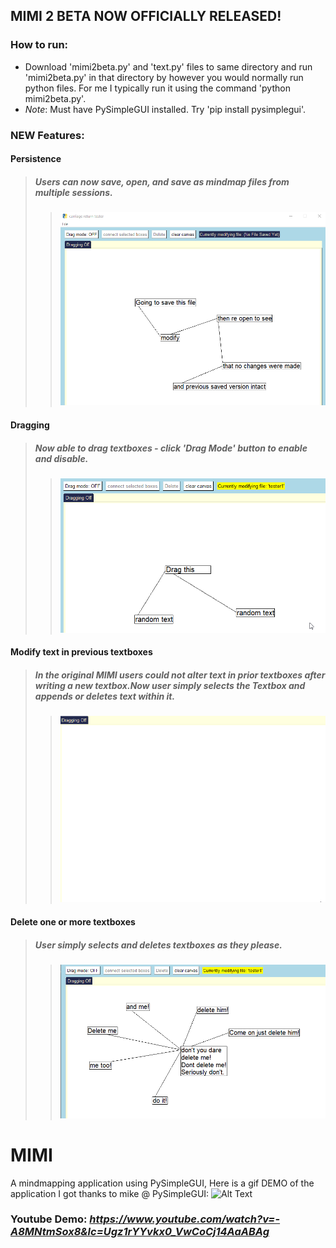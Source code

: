 
## MIMI 2 BETA NOW OFFICIALLY RELEASED!
### How to run: ### 
* Download 'mimi2beta.py' and 'text.py' files to same directory and run 'mimi2beta.py' in that directory by however you would normally run python files. For me I typically run it using the command 'python mimi2beta.py'.
* *Note*: Must have PySimpleGUI installed. Try 'pip install pysimplegui'. 
### NEW Features: ### 
#### Persistence #### 
> ##### Users can now save, open, and save as mindmap files from multiple sessions. #####
>> ![Alt Text](https://github.com/derikvanschaik/MIMI/blob/main/gifs/persistence.gif)
#### Dragging ####
> ##### Now able to drag textboxes - click 'Drag Mode' button to enable and disable. #####
>> ![Alt Text](https://github.com/derikvanschaik/MIMI/blob/main/gifs/dragging.gif)
#### Modify text in previous textboxes ####
> ##### In the original MIMI users could not alter text in prior textboxes after writing a new textbox.Now user simply selects the Textbox and appends or deletes text within it. #####
>> ![Alt Text](https://github.com/derikvanschaik/MIMI/blob/main/gifs/changetext.gif) 
#### Delete one or more textboxes ####
> ##### User simply selects and deletes textboxes as they please. #####
>> ![Alt Text](https://github.com/derikvanschaik/MIMI/blob/main/gifs/delete.gif)


# MIMI
A mindmapping application using PySimpleGUI, 
Here is a gif DEMO of the application I got thanks to mike @ PySimpleGUI:
![Alt Text](https://user-images.githubusercontent.com/46163555/121025574-4b189200-c773-11eb-9bd8-5d6d9dd165f3.gif)

### Youtube Demo: *https://www.youtube.com/watch?v=-A8MNtmSox8&lc=Ugz1rYYvkx0_VwCoCj14AaABAg*

